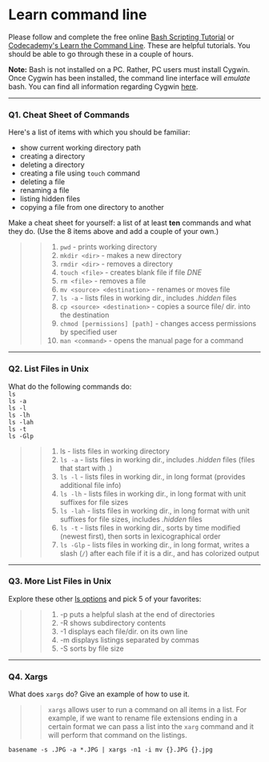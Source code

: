 # Learn command line

Please follow and complete the free online [Bash Scripting Tutorial](https://ryanstutorials.net/bash-scripting-tutorial/) or [Codecademy's Learn the Command Line](https://www.codecademy.com/learn/learn-the-command-line). These are helpful tutorials. You should be able to go through these in a couple of hours.

**Note:** Bash is not installed on a PC. Rather, PC users must install Cygwin. Once Cygwin has been installed, the command line interface will _emulate_ bash. You can find all information regarding Cygwin [here](https://www.cygwin.com/).

---

### Q1.  Cheat Sheet of Commands  

Here's a list of items with which you should be familiar:  
* show current working directory path
* creating a directory
* deleting a directory
* creating a file using `touch` command
* deleting a file
* renaming a file
* listing hidden files
* copying a file from one directory to another

Make a cheat sheet for yourself: a list of at least **ten** commands and what they do.  (Use the 8 items above and add a couple of your own.)  

> > 1. `pwd` - prints working directory
> > 2. `mkdir <dir>` - makes a new directory
> > 3. `rmdir <dir>` - removes a directory
> > 4. `touch <file>` - creates blank file if file _DNE_
> > 5. `rm <file>` - removes a file
> > 6. `mv <source> <destination>` - renames or moves file
> > 7. `ls -a` - lists files in working dir., includes _.hidden_ files
> > 8. `cp <source> <destination>` - copies a source file/ dir. into the destination
> > 9. `chmod [permissions] [path]` - changes access permissions by specified user
> > 10. `man <command>` - opens the manual page for a command

---

### Q2.  List Files in Unix   

What do the following commands do:  
`ls`  
`ls -a`  
`ls -l`  
`ls -lh`  
`ls -lah`  
`ls -t`  
`ls -Glp`  

> > 1. ls - lists files in working directory
> > 2. `ls -a` - lists files in working dir., includes _.hidden_ files (files that start with .)
> > 3. `ls -l` - lists files in working dir., in long format (provides additional file info)
> > 4. `ls -lh` - lists files in working dir., in long format with unit suffixes for file sizes
> > 5. `ls -lah` - lists files in working dir., in long format with unit suffixes for file sizes, includes _.hidden_ files
> > 6. `ls -t` - lists files in working dir., sorts by time modified (newest first), then sorts in lexicographical order
> > 7. `ls -Glp` - lists files in working dir., in long format, writes a slash (`/`) after each file if it is a dir., and has colorized output

---

### Q3.  More List Files in Unix  

Explore these other [ls options](http://www.techonthenet.com/unix/basic/ls.php) and pick 5 of your favorites:

> > 1. -p puts a helpful slash at the end of directories
> > 2. -R shows subdirectory contents
> > 3. -1 displays each file/dir. on its own line
> > 4. -m displays listings separated by commas
> > 5. -S sorts by file size

---

### Q4.  Xargs   

What does `xargs` do? Give an example of how to use it.

> > `xargs` allows user to run a command on all items in a list. For example, if we want to rename file extensions ending in a certain format we can pass a list into the `xarg` command and it will perform that command on the listings.
```console
basename -s .JPG -a *.JPG | xargs -n1 -i mv {}.JPG {}.jpg
```
